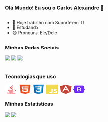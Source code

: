 ### Olá Mundo! Eu sou o Carlos Alexandre 👋
##
- 🔭 Hoje trabalho com Suporte em TI
- 🌱 Estudando
- 😄 Pronouns: Ele/Dele
##

### Minhas Redes Sociais
<div> 
  <a href="https://instagram.com/elcarlos_felino" target="_blank"><img src="https://img.shields.io/badge/-Instagram-%23E4405F?style=for-the-badge&logo=instagram&logoColor=white" target="_blank"></a>
  <a href="https://discord.gg/elcarlos_felino" target="_blank"><img src="https://img.shields.io/badge/Discord-7289DA?style=for-the-badge&logo=discord&logoColor=white" target="_blank"></a> 
  <a href="https://www.linkedin.com/in/c-alexandre" target="_blank"><img src="https://img.shields.io/badge/-LinkedIn-%230077B5?style=for-the-badge&logo=linkedin&logoColor=white" target="_blank"></a> 
</div><br>

### Tecnologias que uso
<div style="display: inline_block">
  <img align="center" alt="Carlos-Java" height="30" width="40" src="https://raw.githubusercontent.com/devicons/devicon/master/icons/java/java-plain.svg">
  <img align="center" alt="Carlos-HTML" height="30" width="40" src="https://raw.githubusercontent.com/devicons/devicon/master/icons/html5/html5-original.svg">
  <img align="center" alt="Carlos-CSS" height="30" width="40" src="https://raw.githubusercontent.com/devicons/devicon/master/icons/css3/css3-original.svg">
  <img align="center" alt="Carlos-Javascript" height="30" width="40" src="https://raw.githubusercontent.com/devicons/devicon/master/icons/javascript/javascript-plain.svg">
  <img align="center" alt="Carlos-Angular" height="30" width="40" src="https://raw.githubusercontent.com/devicons/devicon/master/icons/angularjs/angularjs-plain.svg">
  <img align="center" alt="Carlos-Bootstrap" height="30" width="40" src="https://raw.githubusercontent.com/devicons/devicon/master/icons/bootstrap/bootstrap-plain.svg">
</div>

### Minhas Estatísticas
<div>
  <a href="https://github.com/CarlosFelino"></a>
  <img height="180em" src="https://github-readme-stats.vercel.app/api?username=CarlosFelino&show_icons=true&theme=dracula&include_all_commits=true&count_private=true">
  <img height="180em" src="https://github-readme-stats.vercel.app/api/top-langs/?username=CarlosFelino&layout=compact&langs_count=16&theme=dracula">
</div>
